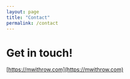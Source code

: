 ```yaml
---
layout: page
title: "Contact"
permalink: /contact
---
```

# Get in touch!
[https://mwithrow.com](https://mwithrow.com)
